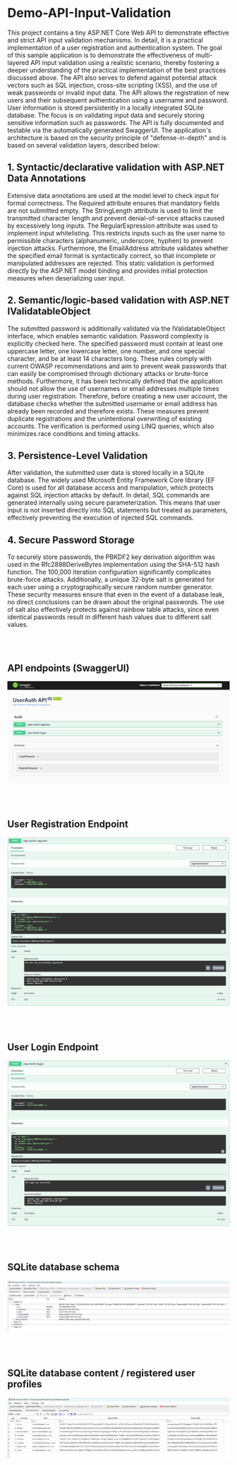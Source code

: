 # Demo-API-Input-Validation
This project contains a tiny ASP.NET Core Web API to demonstrate effective and strict API input validation mechanisms. In detail, it is a practical implementation of a user registration and authentication system. The goal of this sample application is to demonstrate the effectiveness of multi-layered API input validation using a realistic scenario, thereby fostering a deeper understanding of the practical implementation of the best practices discussed above. The API also serves to defend against potential attack vectors such as SQL injection, cross-site scripting (XSS), and the use of weak passwords or invalid input data. The API allows the registration of new users and their subsequent authentication using a username and password. User information is stored persistently in a locally integrated SQLite database. The focus is on validating input data and securely storing sensitive information such as passwords. The API is fully documented and testable via the automatically generated SwaggerUI. The application's architecture is based on the security principle of "defense-in-depth" and is based on several validation layers, described below:

## 1. Syntactic/declarative validation with ASP.NET Data Annotations
Extensive data annotations are used at the model level to check input for formal correctness. The Required attribute ensures that mandatory fields are not submitted empty. The StringLength attribute is used to limit the transmitted character length and prevent denial-of-service attacks caused by excessively long inputs. The RegularExpression attribute was used to implement input whitelisting. This restricts inputs such as the user name to permissible characters (alphanumeric, underscore, hyphen) to prevent injection attacks. Furthermore, the EmailAddress attribute validates whether the specified email format is syntactically correct, so that incomplete or manipulated addresses are rejected. This static validation is performed directly by the ASP.NET model binding and provides initial protection measures when deserializing user input.

## 2. Semantic/logic-based validation with ASP.NET IValidatableObject
The submitted password is additionally validated via the IValidatableObject interface, which enables semantic validation. Password complexity is explicitly checked here. The specified password must contain at least one uppercase letter, one lowercase letter, one number, and one special character, and be at least 14 characters long. These rules comply with current OWASP recommendations and aim to prevent weak passwords that can easily be compromised through dictionary attacks or brute-force methods. Furthermore, it has been technically defined that the application should not allow the use of usernames or email addresses multiple times during user registration. Therefore, before creating a new user account, the database checks whether the submitted username or email address has already been recorded and therefore exists. These measures prevent duplicate registrations and the unintentional overwriting of existing accounts. The verification is performed using LINQ queries, which also minimizes race conditions and timing attacks.

## 3. Persistence-Level Validation
After validation, the submitted user data is stored locally in a SQLite database. The widely used Microsoft Entity Framework Core library (EF Core) is used for all database access and manipulation, which protects against SQL injection attacks by default. In detail, SQL commands are generated internally using secure parameterization. This means that user input is not inserted directly into SQL statements but treated as parameters, effectively preventing the execution of injected SQL commands.

## 4. Secure Password Storage
To securely store passwords, the PBKDF2 key derivation algorithm was used in the Rfc2898DeriveBytes implementation using the SHA-512 hash function. The 100,000 iteration configuration significantly complicates brute-force attacks. Additionally, a unique 32-byte salt is generated for each user using a cryptographically secure random number generator. These security measures ensure that even in the event of a database leak, no direct conclusions can be drawn about the original passwords. The use of salt also effectively protects against rainbow table attacks, since even identical passwords result in different hash values ​​due to different salt values.

<br></br>
## API endpoints (SwaggerUI)
<img src="https://github.com/doupe97/Demo-API-Input-Validation/blob/main/Docs/SwaggerUI-API-endpoints.png">

<br></br>
## User Registration Endpoint
<img src="https://github.com/doupe97/Demo-API-Input-Validation/blob/main/Docs/Registration-Endpoint.png">

<br></br>
## User Login Endpoint
<img src="https://github.com/doupe97/Demo-API-Input-Validation/blob/main/Docs/Login-Endpoint.png">

<br></br>
## SQLite database schema
<img src="https://github.com/doupe97/Demo-API-Input-Validation/blob/main/Docs/Sqlite-Database-Schema.PNG">

<br></br>
## SQLite database content / registered user profiles
<img src="https://github.com/doupe97/Demo-API-Input-Validation/blob/main/Docs/Sqlite-Database-Content.PNG">
